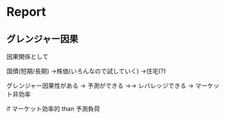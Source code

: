 # Report

## グレンジャー因果
因果関係として

国債(短期/長期)
→株価(いろんなので試していく)
→住宅(?)


グレンジャー因果性がある
→ 予測ができる
→→ レバレッジできる
→ マーケット非効率

if マーケット効率的
than 予測負荷






